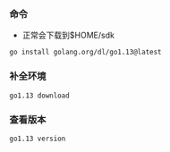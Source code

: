 ### 命令
- 正常会下载到$HOME/sdk
```shell
go install golang.org/dl/go1.13@latest
```

### 补全环境
```shell
go1.13 download
```

### 查看版本
```shell
go1.13 version
```